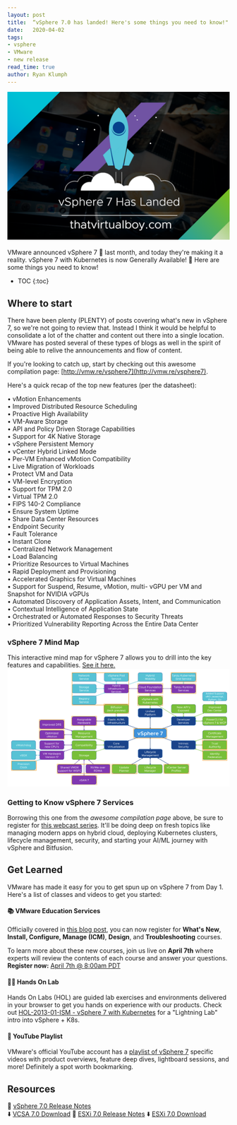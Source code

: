 ```yaml
---
layout: post
title:  “vSphere 7.0 has landed! Here's some things you need to know!"
date:   2020-04-02
tags:
- vsphere
- VMware
- new release
read_time: true
author: Ryan Klumph
---
```

![](/assets/images/vsphere7landed/vsphere7cover.png)<br><br>
VMware announced vSphere 7 🚀 last month, and today they're making it a reality. vSphere 7 with Kubernetes is now Generally Available! 🥳 Here are some things you need to know!  

* TOC
{:toc}

## Where to start
There have been plenty (PLENTY) of posts covering what's new in vSphere 7, so we're not going to review that. Instead I think it would be helpful to consolidate a lot of the chatter and content out there into a single location. VMware has posted several of these types of blogs as well in the spirit of being able to relive the announcements and flow of content.

If you're looking to catch up, start by checking out this awesome compilation page: [http://vmw.re/vsphere7](http://vmw.re/vsphere7).  

Here's a quick recap of the top new features (per the datasheet):  

• vMotion Enhancements  
• Improved Distributed Resource Scheduling  
• Proactive High Availability  
• VM-Aware Storage  
• API and Policy Driven Storage Capabilities  
• Support for 4K Native Storage  
• vSphere Persistent Memory  
• vCenter Hybrid Linked Mode  
• Per-VM Enhanced vMotion Compatibility  
• Live Migration of Workloads  
• Protect VM and Data  
• VM-level Encryption  
• Support for TPM 2.0  
• Virtual TPM 2.0  
• FIPS 140-2 Compliance  
• Ensure System Uptime  
• Share Data Center Resources  
• Endpoint Security  
• Fault Tolerance  
• Instant Clone  
• Centralized Network Management  
• Load Balancing  
• Prioritize Resources to Virtual Machines  
• Rapid Deployment and Provisioning  
• Accelerated Graphics for Virtual Machines  
• Support for Suspend, Resume, vMotion, multi- vGPU per VM and Snapshot for NVIDIA
vGPUs  
• Automated Discovery of Application Assets, Intent, and Communication  
• Contextual Intelligence of Application State  
• Orchestrated or Automated Responses to Security Threats  
• Prioritized Vulnerability Reporting Across the Entire Data Center  

### vSphere 7 Mind Map
This interactive mind map for vSphere 7 allows you to drill into the key features and capabilities. [See it here.](https://vspherecentral.vmware.com/t/vsphere-7/vsphere-7-mind-map/)
![](/assets/images/vsphere7landed/vsphere7-mindmap.png)  

### Getting to Know vSphere 7 Services
Borrowing this one from the *awesome compilation page* above, be sure to register for [this webcast series](https://www.vmug.com/education/webcasts/vsphere7-series). It'll be doing deep on fresh topics like managing modern apps on hybrid cloud, deploying Kubernetes clusters, lifecycle management, security, and starting your AI/ML journey with vSphere and Bitfusion.

## Get Learned
VMware has made it easy for you to get spun up on vSphere 7 from Day 1. Here's a list of classes and videos to get you started:

#### 📚 VMware Education Services
Officially covered in [this blog post](https://blogs.vmware.com/education/2020/03/17/7-new-courses-to-get-you-ready-for-vsphere-7/), you can now register for **What's New**, **Install, Configure, Manage (ICM)**, **Design**, and **Troubleshooting** courses.  

To learn more about these new courses, join us live on **April 7th** where experts will review the contents of each course and answer your questions. **Register now:** [April 7th @ 8:00am PDT](http://vmwarelearningzone.vmware.com/oltpublish/site/event.do?dispatch=show&id=29fd091a-650e-11ea-9f48-0cc47adeb5f8)  

#### 👨‍🔬 Hands On Lab
Hands On Labs (HOL) are guided lab exercises and environments delivered in your browser to get you hands on experience with our products. Check out [HOL-2013-01-ISM - vSphere 7 with Kubernetes](https://labs.hol.vmware.com/HOL/catalogs/lab/6877) for a "Lightning Lab" intro into vSphere + K8s.

#### 🎥 YouTube Playlist
VMware's official YouTube account has a [playlist of vSphere 7](https://www.youtube.com/watch?v=VtEs3X5pYlE&list=PLymLY4xJSThobr14re6QPul2xTfEFTR3d) specific videos with product overviews, feature deep dives, lightboard sessions, and more! Definitely a spot worth bookmarking.

## Resources
📄 [vSphere 7.0 Release Notes](https://docs.vmware.com/en/VMware-vSphere/7.0/rn/vsphere-esxi-vcenter-server-70-release-notes.html)  
⬇️ [VCSA 7.0 Download](https://my.vmware.com/web/vmware/details?downloadGroup=VC700&productId=974&rPId=44114)
📄 [ESXi 7.0 Release Notes](https://docs.vmware.com/en/VMware-vSphere/7.0/rn/vsphere-esxi-vcenter-server-70-release-notes.html)
⬇️ [ESXi 7.0 Download](https://my.vmware.com/web/vmware/details?downloadGroup=ESXI700&productId=974&rPId=44114)
